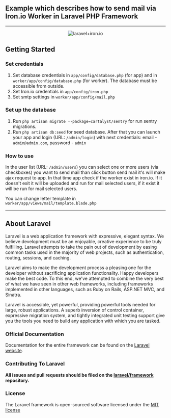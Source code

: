 Example which describes how to send mail via Iron.io Worker in Laravel PHP Framework
-------------
-------------

<p align="center">
<img align="center" src="https://github.com/iron-io/iron_worker_php/master/images/laravel_iron_worker.png" alt="laravel+iron.io">
</p>

## Getting Started

### Set credentials

1. Set database credentials in `app/config/database.php` (for app) and in `worker/app/config/database.php` (for worker). The database must be accessible from outside.
2. Set Iron.io credentials in `app/config/iron.php`
3. Set smtp settings in `worker/app/config/mail.php`

### Set up the database

1. Run `php artisan migrate --package=cartalyst/sentry` for run sentry migrations.
2. Run `php artisan db:seed` for seed database. After that you can launch your app and login (URL: `/admin/login`) with next credentials: email - `admin@admin.com`, password - `admin`

### How to use

In the user list (URL: `/admin/users`) you can select one or more users (via checkboxes) you want to send mail than click button send mail it's will make ajax request to app.
In that time app check if the worker exist in iron.io. If it doesn't exit it will be uploaded and run for mail selected users,
if it exist it will be run for mail selected users.

You can change letter template in `worker/app/views/mail/template.blade.php`

-------------
## About Laravel

Laravel is a web application framework with expressive, elegant syntax. We believe development must be an enjoyable, creative experience to be truly fulfilling. Laravel attempts to take the pain out of development by easing common tasks used in the majority of web projects, such as authentication, routing, sessions, and caching.

Laravel aims to make the development process a pleasing one for the developer without sacrificing application functionality. Happy developers make the best code. To this end, we've attempted to combine the very best of what we have seen in other web frameworks, including frameworks implemented in other languages, such as Ruby on Rails, ASP.NET MVC, and Sinatra.

Laravel is accessible, yet powerful, providing powerful tools needed for large, robust applications. A superb inversion of control container, expressive migration system, and tightly integrated unit testing support give you the tools you need to build any application with which you are tasked.

### Official Documentation

Documentation for the entire framework can be found on the [Laravel website](http://laravel.com/docs).

### Contributing To Laravel

**All issues and pull requests should be filed on the [laravel/framework](http://github.com/laravel/framework) repository.**

### License

The Laravel framework is open-sourced software licensed under the [MIT license](http://opensource.org/licenses/MIT)
